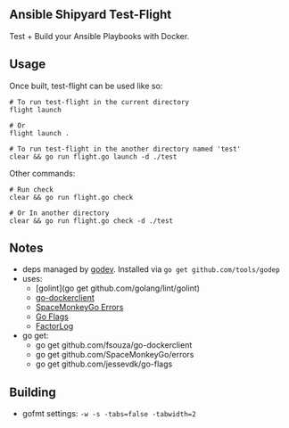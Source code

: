 Ansible Shipyard Test-Flight
----------------------------

Test + Build your Ansible Playbooks with Docker.


## Usage

Once built, test-flight can be used like so:

    # To run test-flight in the current directory
    flight launch

    # Or
    flight launch .

    # To run test-flight in the another directory named 'test'
    clear && go run flight.go launch -d ./test

Other commands:

    # Run check
    clear && go run flight.go check

    # Or In another directory
    clear && go run flight.go check -d ./test


## Notes

  - deps managed by [godev](https://github.com/tools/godep).
    Installed via `go get github.com/tools/godep`
  - uses:
    - [golint](go get github.com/golang/lint/golint)
    - [go-dockerclient](https://github.com/fsouza/go-dockerclient)
    - [SpaceMonkeyGo Errors](https://github.com/SpaceMonkeyGo/errors)
    - [Go Flags](https://github.com/jessevdk/go-flags)
    - [FactorLog](github.com/kdar/factorlog)
  - go get:
    - go get github.com/fsouza/go-dockerclient
    - go get github.com/SpaceMonkeyGo/errors
    - go get github.com/jessevdk/go-flags


## Building

- gofmt settings: `-w -s -tabs=false -tabwidth=2`
